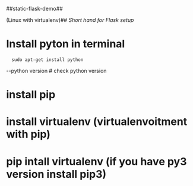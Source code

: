 ##static-flask-demo## 

(Linux with virtualenv)##
*Short hand for Flask setup*
# Install pyton in terminal
      sudo apt-get install python             
  --python version                           # check python version
# install pip

# install virtualenv (virtualenvoitment with pip)

#
# pip intall virtualenv (if you have py3 version install pip3)
